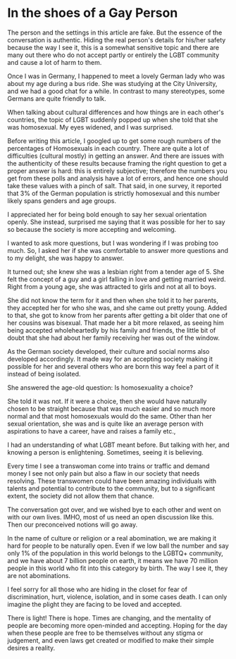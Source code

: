 In the shoes of a Gay Person
============================

The person and the settings in this article are fake. But the essence of
the conversation is authentic. Hiding the real person\'s details for
his/her safety because the way I see it, this is a somewhat sensitive
topic and there are many out there who do not accept partly or entirely
the LGBT community and cause a lot of harm to them.

Once I was in Germany, I happened to meet a lovely German lady who was
about my age during a bus ride. She was studying at the City University,
and we had a good chat for a while. In contrast to many stereotypes,
some Germans are quite friendly to talk.

When talking about cultural differences and how things are in each
other\'s countries, the topic of LGBT suddenly popped up when she told
that she was homosexual. My eyes widened, and I was surprised.

Before writing this article, I googled up to get some rough numbers of
the percentages of Homosexuals in each country. There are quite a lot of
difficulties (cultural mostly) in getting an answer. And there are
issues with the authenticity of these results because framing the right
question to get a proper answer is hard: this is entirely subjective;
therefore the numbers you get from these polls and analysis have a lot
of errors, and hence one should take these values with a pinch of salt.
That said, in one survey, it reported that 3% of the German population
is strictly homosexual and this number likely spans genders and age
groups.

I appreciated her for being bold enough to say her sexual orientation
openly. She instead, surprised me saying that it was possible for her to
say so because the society is more accepting and welcoming.

I wanted to ask more questions, but I was wondering if I was probing too
much. So, I asked her if she was comfortable to answer more questions
and to my delight, she was happy to answer.

It turned out; she knew she was a lesbian right from a tender age of 5.
She felt the concept of a guy and a girl falling in love and getting
married weird. Right from a young age, she was attracted to girls and
not at all to boys.

She did not know the term for it and then when she told it to her
parents, they accepted her for who she was, and she came out pretty
young. Added to that, she got to know from her parents after getting a
bit older that one of her cousins was bisexual. That made her a bit more
relaxed, as seeing him being accepted wholeheartedly by his family and
friends, the little bit of doubt that she had about her family receiving
her was out of the window.

As the German society developed, their culture and social norms also
developed accordingly. It made way for an accepting society making it
possible for her and several others who are born this way feel a part of
it instead of being isolated.

She answered the age-old question: Is homosexuality a choice?

She told it was not. If it were a choice, then she would have naturally
chosen to be straight because that was much easier and so much more
normal and that most homosexuals would do the same. Other than her
sexual orientation, she was and is quite like an average person with
aspirations to have a career, have and raises a family etc.,

I had an understanding of what LGBT meant before. But talking with her,
and knowing a person is enlightening. Sometimes, seeing it is believing.

Every time I see a transwoman come into trains or traffic and demand
money I see not only pain but also a flaw in our society that needs
resolving. These transwomen could have been amazing individuals with
talents and potential to contribute to the community, but to a
significant extent, the society did not allow them that chance.

The conversation got over, and we wished bye to each other and went on
with our own lives. IMHO, most of us need an open discussion like this.
Then our preconceived notions will go away.

In the name of culture or religion or a real abomination, we are making
it hard for people to be naturally open. Even if we low ball the number
and say only 1% of the population in this world belongs to the LGBTQ+
community, and we have about 7 billion people on earth, it means we have
70 million people in this world who fit into this category by birth. The
way I see it, they are not abominations.

I feel sorry for all those who are hiding in the closet for fear of
discrimination, hurt, violence, isolation, and in some cases death. I
can only imagine the plight they are facing to be loved and accepted.

There is light! There is hope. Times are changing, and the mentality of
people are becoming more open-minded and accepting. Hoping for the day
when these people are free to be themselves without any stigma or
judgement, and even laws get created or modified to make their simple
desires a reality.
